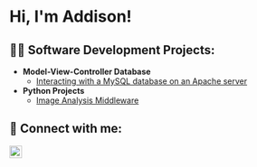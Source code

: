 <h1>Hi, I'm Addison! <br/>
<h2>👨‍💻 Software Development Projects:</h2>

- <b>Model-View-Controller Database</b>
  - [Interacting with a MySQL database on an Apache server](https://github.com/addydr/ApacheDatabase)
- <b>Python Projects</b>
  - [Image Analysis Middleware](https://github.com/joshmadakor1/4chan-Image-Analysis-Middleware-C964)

<h2> 🤳 Connect with me:</h2>

[<img align="left" alt="Addison deAbreu-Reese | LinkedIn" width="22px" src="https://cdn.jsdelivr.net/npm/simple-icons@v3/icons/linkedin.svg" />][linkedin]

[linkedin]: https://linkedin.com/in/addison-deabreu-reese-8a79a6183

<!--
**addydr/addydr** is a ✨ _special_ ✨ repository because its `README.md` (this file) appears on your GitHub profile.

Here are some ideas to get you started:

- 🔭 I’m currently working on ...
- 🌱 I’m currently learning ...
- 👯 I’m looking to collaborate on ...
- 🤔 I’m looking for help with ...
- 💬 Ask me about ...
- 📫 How to reach me: ...
- 😄 Pronouns: ...
- ⚡ Fun fact: ...
-->
